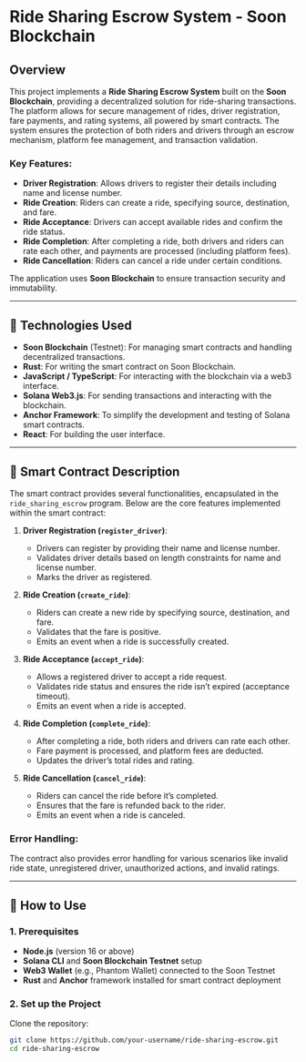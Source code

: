 # Ride Sharing Escrow System - Soon Blockchain

## Overview

This project implements a **Ride Sharing Escrow System** built on the **Soon Blockchain**, providing a decentralized solution for ride-sharing transactions. The platform allows for secure management of rides, driver registration, fare payments, and rating systems, all powered by smart contracts. The system ensures the protection of both riders and drivers through an escrow mechanism, platform fee management, and transaction validation.

### **Key Features:**

- **Driver Registration**: Allows drivers to register their details including name and license number.
- **Ride Creation**: Riders can create a ride, specifying source, destination, and fare.
- **Ride Acceptance**: Drivers can accept available rides and confirm the ride status.
- **Ride Completion**: After completing a ride, both drivers and riders can rate each other, and payments are processed (including platform fees).
- **Ride Cancellation**: Riders can cancel a ride under certain conditions.
  
The application uses **Soon Blockchain** to ensure transaction security and immutability.

---

## 🚀 **Technologies Used**

- **Soon Blockchain** (Testnet): For managing smart contracts and handling decentralized transactions.
- **Rust**: For writing the smart contract on Soon Blockchain.
- **JavaScript / TypeScript**: For interacting with the blockchain via a web3 interface.
- **Solana Web3.js**: For sending transactions and interacting with the blockchain.
- **Anchor Framework**: To simplify the development and testing of Solana smart contracts.
- **React**: For building the user interface.

---

## 📜 **Smart Contract Description**

The smart contract provides several functionalities, encapsulated in the `ride_sharing_escrow` program. Below are the core features implemented within the smart contract:

1. **Driver Registration (`register_driver`)**: 
   - Drivers can register by providing their name and license number.
   - Validates driver details based on length constraints for name and license number.
   - Marks the driver as registered.

2. **Ride Creation (`create_ride`)**: 
   - Riders can create a new ride by specifying source, destination, and fare.
   - Validates that the fare is positive.
   - Emits an event when a ride is successfully created.

3. **Ride Acceptance (`accept_ride`)**: 
   - Allows a registered driver to accept a ride request.
   - Validates ride status and ensures the ride isn’t expired (acceptance timeout).
   - Emits an event when a ride is accepted.

4. **Ride Completion (`complete_ride`)**: 
   - After completing a ride, both riders and drivers can rate each other.
   - Fare payment is processed, and platform fees are deducted.
   - Updates the driver’s total rides and rating.

5. **Ride Cancellation (`cancel_ride`)**: 
   - Riders can cancel the ride before it’s completed.
   - Ensures that the fare is refunded back to the rider.
   - Emits an event when a ride is canceled.

### **Error Handling**:
The contract also provides error handling for various scenarios like invalid ride state, unregistered driver, unauthorized actions, and invalid ratings.

---

## 🔧 **How to Use**

### **1. Prerequisites**
- **Node.js** (version 16 or above)
- **Solana CLI** and **Soon Blockchain Testnet** setup
- **Web3 Wallet** (e.g., Phantom Wallet) connected to the Soon Testnet
- **Rust** and **Anchor** framework installed for smart contract deployment

### **2. Set up the Project**
Clone the repository:

```bash
git clone https://github.com/your-username/ride-sharing-escrow.git
cd ride-sharing-escrow
